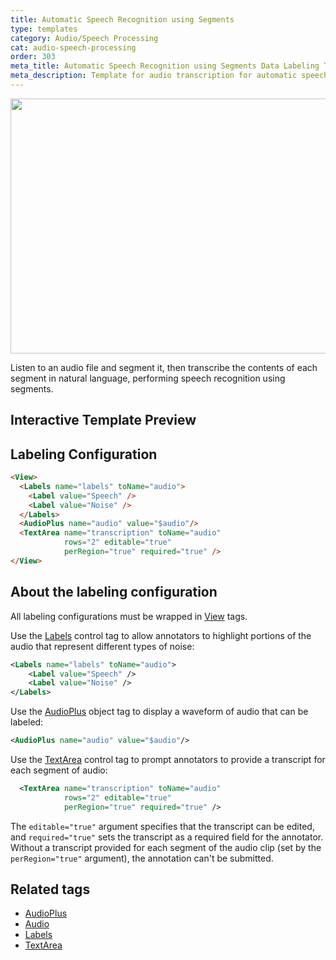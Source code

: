 ```yaml
---
title: Automatic Speech Recognition using Segments
type: templates
category: Audio/Speech Processing
cat: audio-speech-processing
order: 303
meta_title: Automatic Speech Recognition using Segments Data Labeling Template
meta_description: Template for audio transcription for automatic speech recognition segmentation use cases with Label Studio for your machine learning and data science projects.
---
```


<img src="/images/templates/automatic-speech-recognition-using-segments.png" alt="" class="gif-border" width="552px" height="408px" />

Listen to an audio file and segment it, then transcribe the contents of each segment in natural language, performing speech recognition using segments.

## Interactive Template Preview

<div id="main-preview"></div>

## Labeling Configuration

```html
<View>
  <Labels name="labels" toName="audio">
    <Label value="Speech" />
    <Label value="Noise" />
  </Labels>
  <AudioPlus name="audio" value="$audio"/>
  <TextArea name="transcription" toName="audio"
            rows="2" editable="true"
            perRegion="true" required="true" />
</View>
```

## About the labeling configuration

All labeling configurations must be wrapped in [View](/tags/view.html) tags.

Use the [Labels](/tags/labels.html) control tag to allow annotators to highlight portions of the audio that represent different types of noise:
```xml
<Labels name="labels" toName="audio">
    <Label value="Speech" />
    <Label value="Noise" />
</Labels>
```

Use the [AudioPlus](/tags/audioplus.html) object tag to display a waveform of audio that can be labeled:
```xml
<AudioPlus name="audio" value="$audio"/>
```

Use the [TextArea](/tags/textarea.html) control tag to prompt annotators to provide a transcript for each segment of audio:
```xml
  <TextArea name="transcription" toName="audio"
            rows="2" editable="true"
            perRegion="true" required="true" />
```
The `editable="true"` argument specifies that the transcript can be edited, and `required="true"` sets the transcript as a required field for the annotator. Without a transcript provided for each segment of the audio clip (set by the `perRegion="true"` argument), the annotation can't be submitted.

## Related tags

- [AudioPlus](/tags/audioplus.html)
- [Audio](/tags/audio.html)
- [Labels](/tags/labels.html)
- [TextArea](/tags/textarea.html)
